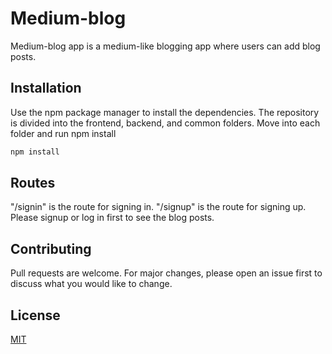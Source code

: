 # Medium-blog

Medium-blog app is a medium-like blogging app where users can add blog posts.

## Installation

Use the npm package manager to install the dependencies. The repository is divided into the frontend, backend, and common folders. Move into each folder and run npm install

```bash
npm install
```

## Routes

"/signin" is the route for signing in.
"/signup" is the route for signing up.
Please signup or log in first to see the blog posts.

## Contributing

Pull requests are welcome. For major changes, please open an issue first
to discuss what you would like to change.

## License

[MIT](https://choosealicense.com/licenses/mit/)